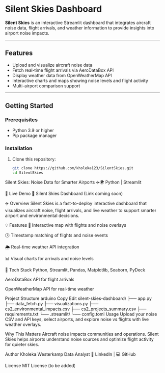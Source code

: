 # Silent Skies Dashboard

**Silent Skies** is an interactive Streamlit dashboard that integrates aircraft noise data, flight arrivals, and weather information to provide insights into airport noise impacts.

---

## Features

- Upload and visualize aircraft noise data  
- Fetch real-time flight arrivals via AeroDataBox API  
- Display weather data from OpenWeatherMap API  
- Interactive charts and maps showing noise levels and flight activity  
- Multi-airport comparison support  

---

## Getting Started

### Prerequisites

- Python 3.9 or higher  
- Pip package manager  

### Installation

1. Clone this repository:

   ```bash
   git clone https://github.com/kholeka123/SilentSkies.git
   cd SilentSkies
   

Silent Skies: Noise Data for Smarter Airports ✈️🌍
Python | Streamlit


🚀 Live Demo
🔗 Silent Skies Dashboard (Link coming soon)

✈️ Overview
Silent Skies is a fast-to-deploy interactive dashboard that visualizes aircraft noise, flight arrivals, and live weather to support smarter airport and environmental decisions.

💡 Features
📍 Interactive map with flights and noise overlays

🕒 Timestamp matching of flights and noise events

🌦️ Real-time weather API integration

📊 Visual charts for arrivals and noise levels

🔧 Tech Stack
Python, Streamlit, Pandas, Matplotlib, Seaborn, PyDeck

AeroDataBox API for flight arrivals

OpenWeatherMap API for real-time weather

Project Structure
arduino
Copy
Edit
silent-skies-dashboard/
├── app.py
├── data_fetch.py
├── visualizations.py
├── cs2_environmental_impacts.csv
├── cs2_projects_summary.csv
├── requirements.txt
└── .streamlit/
    └── config.toml
Usage
Upload your noise CSV and API keys, select airports, and explore noise vs flights with live weather overlays.

Why This Matters
Aircraft noise impacts communities and operations. Silent Skies helps airports understand noise sources and optimize flight activity for quieter skies.

Author
Kholeka Westerkamp
Data Analyst
🔗 LinkedIn | 💻 GitHub

License
MIT License (to be added)
